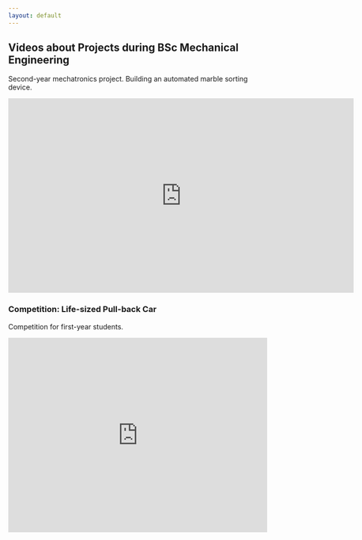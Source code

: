 ```yaml
---
layout: default
---
```


## Videos about Projects during BSc Mechanical Engineering

Second-year mechatronics project. Building an automated marble sorting device.

<iframe width="699" height="393" src="https://www.youtube.com/embed/1nv_ItYGdLA" title="Mechatronica Knikkerfabriek - De B-Dama Machine." frameborder="0" allowfullscreen></iframe>

### Competition: Life-sized Pull-back Car

Competition for first-year students.

<iframe width="524" height="393" src="https://www.youtube.com/embed/floAuATxWq4" title="Ontwerpwedstrijd 2009 TU Delft groep 85" frameborder="0" allowfullscreen></iframe>
